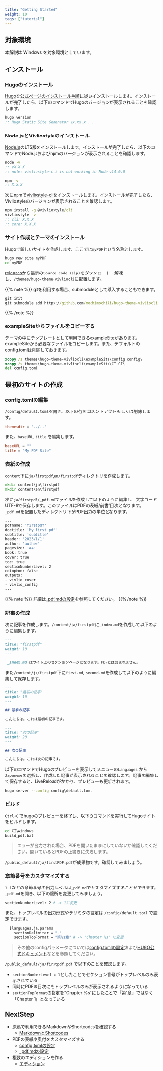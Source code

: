 ```yaml
---
title: "Getting Started"
weight: 10
tags: ["tutorial"]
---
```


## 対象環境

本解説は Windows を対象環境としています。

## インストール

### Hugoのインストール

[Hugo](https://gohugo.io/)を[公式ページのインストール手順](https://gohugo.io/installation/windows/)に従いインストールします。インストールが完了したら、以下のコマンドでHugoのバージョンが表示されることを確認します。

```bat
hugo version
:: Hugo Static Site Generator vx.xx.x ...
```

### Node.jsとVivliostyleのインストール

[Node.js](https://nodejs.org/ja/)のLTS版をインストールします。インストールが完了したら、以下のコマンドでNode.jsおよびnpmのバージョンが表示されることを確認します。

```bat
node -v
:: vX.X.X
:: note: vivliostyle-cli is not working in Node v14.0.0

npm -v
:: X.X.X
```

次にnpmで[vivliostyle-cli](https://github.com/vivliostyle/vivliostyle-cli)をインストールします。インストールが完了したら、Vivliostyleのバージョンが表示されることを確認します。

```bat
npm install -g @vivliostyle/cli
vivliostyle -v
:: cli: X.X.X
:: core: X.X.X
```

### サイト作成とテーマのインストール

Hugoで新しいサイトを作成します。ここでは`myPDF`という名称とします。

```bat
hugo new site myPDF
cd myPDF
```

[releases](https://github.com/mochimochiki/hugo-theme-vivliocli/releases)から最新の`Source code (zip)`をダウンロード・解凍し、`/themes/hugo-theme-vivliocli`に配置します。

{{% note %}}
gitを利用する場合、submoduleとして導入することもできます。

```bat
git init
git submodule add https://github.com/mochimochiki/hugo-theme-vivliocli themes/hugo-theme-vivliocli
```
{{% /note %}}

### exampleSiteからファイルをコピーする

テーマの中にテンプレートとして利用できるexampleSiteがあります。exampleSiteから必要なファイルをコピーします。また、デフォルトのconfig.tomlは削除しておきます。

```bat
xcopy /s themes\hugo-theme-vivliocli\exampleSite\config config\
xcopy /s themes\hugo-theme-vivliocli\exampleSite\CI CI\
del config.toml
```

## 最初のサイトの作成

### config.tomlの編集

`/config/default.toml`を開き、以下の行をコメントアウトもしくは削除します。

```toml
themesdir = "../.."
```

また、`baseURL`, `title` を編集します。

```toml
baseURL = ""
title = "My PDF Site"
```

### 表紙の作成

`content`下に`ja/firstpdf`,`en/firstpdf`ディレクトリを作成します。

```bat
mkdir content\ja\firstpdf
mkdir content\en\firstpdf
```

次に`ja/firstpdf/_pdf.md`ファイルを作成して以下のように編集し、文字コードUTF-8で保存します。このファイルはPDFの表紙/前書/目次となります。`_pdf.md`を配置したディレクトリ下がPDF出力の単位となります。

```bash
---
pdfname: 'firstpdf'
doctitle: 'My first pdf'
subtitle: 'subtitle'
header: '2023/1/1'
author: 'auther'
pagesize: 'A4'
book: true
cover: true
toc: true
sectionNumberLevel: 2
colophon: false
outputs:
- vivlio_cover
- vivlio_config
---
```

{{% note %}}
詳細は[_pdf.mdの設定](./pdfconfig.html)を参照してください。
{{% /note %}}

### 記事の作成

次に記事を作成します。`/content/ja/firstpdf`に`_index.md`を作成して以下のように編集します。

```md
---
title: "firstpdf"
weight: 10
---

`_index.md`はサイト上のセクションページになります。PDFには含まれません。
```

また`/content/ja/firstpdf`下に`first.md`, `second.md`を作成して以下のように編集して保存します。

```md
---
title: "最初の記事"
weight: 10
---

## 最初の記事

こんにちは。これは最初の記事です。
```

```md
---
title: "次の記事"
weight: 20
---

## 次の記事

こんにちは。これは次の記事です。
```

以下のコマンドでHugoのプレビューを表示してメニューの`Languages` から`Japanese`を選択し、作成した記事が表示されることを確認します。記事を編集して保存すると、LiveReloadがかかり、プレビューも更新されます。

```bat
hugo server --config config\default.toml
```

### ビルド

`Ctrl+C` でhugoのプレビューを終了し、以下のコマンドを実行してHugoサイトをビルドします。

```bat
cd CI\windows
build_pdf.bat
```

> エラーが出力された場合、PDFを開いたままにしていないか確認してください。開いているとPDFの上書きに失敗します。

`/public_default/ja/firstPDF.pdf`が成果物です。確認してみましょう。

### 章節番号をカスタマイズする

`1.1`などの章節番号の出力レベルは`_pdf.md`でカスタマイズすることができます。`_pdf.md`を開き、以下の箇所を変更してみましょう。

```bash
sectionNumberLevel: 2 # -> 1に変更
```

また、トップレベルの出力形式やデリミタの設定は `/config/default.toml` で設定できます。

```bash
  [languages.ja.params]
    sectionDelimiter = "."
    sectionTopFormat = "第%s章" # -> "Chapter %s" に変更
```

> その他のconfigパラメータについては[config.tomlの設定](./config.html)および[HUGO公式ドキュメント](https://gohugo.io/getting-started/configuration/)などを参照してください。

`/public_default/ja/firstpdf.pdf` で以下のことを確認します。

* `sectionNumberLevel = 1`としたことでセクション番号がトップレベルのみ表示されている
* 同時にPDFの目次にもトップレベルのみが表示されるようになっている
* `sectionTopFormat`の指定を"Chapter %s"にしたことで「第1章」ではなく「Chapter 1」となっている

## NextStep

* 原稿で利用できるMarkdownやShortcodesを確認する
  * [MarkdownとShortcodes](./MarkdownShowcase.html)
* PDFの表紙や奥付をカスタマイズする
  * [config.tomlの設定](./config.html)
  * [_pdf.mdの設定](./pdfconfig.html)
* 複数のエディションを作る
  * [エディション](./edition.html)

